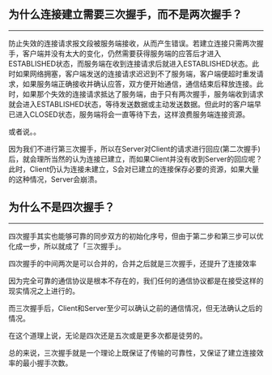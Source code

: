## 为什么连接建立需要三次握手，而不是两次握手？ 
---

防止失效的连接请求报文段被服务端接收，从而产生错误。若建立连接只需两次握手，客户端并没有太大的变化，仍然需要获得服务端的应答后才进入ESTABLISHED状态，而服务端在收到连接请求后就进入ESTABLISHED状态。此时如果网络拥塞，客户端发送的连接请求迟迟到不了服务端，客户端便超时重发请求，如果服务端正确接收并确认应答，双方便开始通信，通信结束后释放连接。此时，如果那个失效的连接请求抵达了服务端，由于只有两次握手，服务端收到请求就会进入ESTABLISHED状态，等待发送数据或主动发送数据。但此时的客户端早已进入CLOSED状态，服务端将会一直等待下去，这样浪费服务端连接资源。

或者说。。

因为我们不进行第三次握手，所以在Server对Client的请求进行回应(第二次握手)后，就会理所当然的认为连接已建立，而如果Client并没有收到Server的回应呢？此时，Client仍认为连接未建立，S会对已建立的连接保存必要的资源，如果大量的这种情况，Server会崩溃。

## 为什么不是四次握手？
---

四次握手其实也能够可靠的同步双方的初始化序号，但由于第二步和第三步可以优化成一步，所以就成了「三次握手」。

四次握手的中间两次是可以合并的，合并之后就是三次握手，还提升了连接效率

因为完全可靠的通信协议是根本不存在的，我们任何的通信协议都是在接受这样的现实情况之上进行的。

而三次握手后，Client和Server至少可以确认之前的通信情况，但无法确认之后的情况。

在这个道理上说，无论是四次还是五次或是更多次都是徒劳的。

总的来说，三次握手就是一个理论上既保证了传输的可靠性，又保证了建立连接效率的最小握手次数。